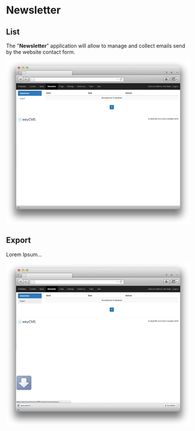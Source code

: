 # Newsletter

## List

The "**Newsletter**" application will allow to manage and collect emails send by the website contact form.

![](newsletter-01.png)

## Export
Lorem Ipsum...

![](newsletter-02.png)
